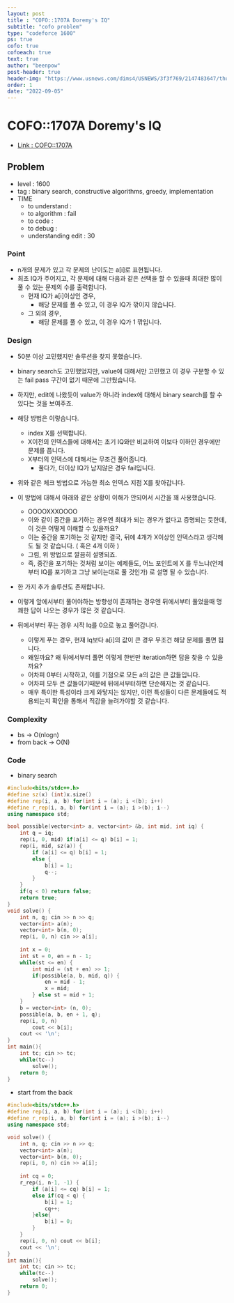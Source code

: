 ```yaml
---
layout: post
title : "COFO::1707A Doremy's IQ"
subtitle: "cofo problem"
type: "codeforce 1600"
ps: true
cofo: true
cofoeach: true
text: true
author: "beenpow"
post-header: true
header-img: "https://www.usnews.com/dims4/USNEWS/3f3f769/2147483647/thumbnail/970x647/quality/85/?url=http%3A%2F%2Fmedia.beam.usnews.com%2F9e%2Fcc%2Fd8f6f49e4753ac9c174491a7150f%2Fgettyimages-1319571139.jpg"
order: 1
date: "2022-09-05"
---
```

# COFO::1707A Doremy's IQ
- [Link : COFO::1707A](https://codeforces.com/problemset/problem/1707/A)


## Problem 

- level : 1600
- tag : binary search, constructive algorithms, greedy, implementation
- TIME
  - to understand    : 
  - to algorithm     : fail
  - to code          : 
  - to debug         : 
  - understanding edit : 30

### Point
- n개의 문제가 있고 각 문제의 난이도는 a[i]로 표현됩니다.
- 최초 IQ가 주어지고, 각 문제에 대해 다음과 같은 선택을 할 수 있을때 최대한 많이 풀 수 있는 문제의 수를 출력합니다.
  - 현재 IQ가 a[i]이상인 경우,
    - 해당 문제를 풀 수 있고, 이 경우 IQ가 깎이지 않습니다.
  - 그 외의 경우,
    - 해당 문제를 풀 수 있고, 이 경우 IQ가 1 깎입니다.

### Design
- 50분 이상 고민했지만 솔루션을 찾지 못했습니다.
- binary search도 고민했었지만, value에 대해서만 고민했고 이 경우 구분할 수 있는 fail pass 구간이 없기 때문에 그만뒀습니다.
- 하지만, edit에 나왔듯이 value가 아니라 index에 대해서 binary search를 할 수 있다는 것을 보여주죠.
- 해당 방법은 이렇습니다.
  - index X를 선택합니다.
  - X이전의 인덱스들에 대해서는 초기 IQ와만 비교하여 이보다 이하인 경우에만 문제를 풉니다.
  - X부터의 인덱스에 대해서는 무조건 풀어줍니다.
    - 풀다가, 더이상 IQ가 남지않은 경우 fail입니다.
- 위와 같은 체크 방법으로 가능한 최소 인덱스 지점 X를 찾아갑니다.
- 이 방법에 대해서 아래와 같은 상황이 이해가 안되어서 시간을 꽤 사용했습니다.
  - OOOOXXXOOOO
  - 이와 같이 중간을 포기하는 경우엔 최대가 되는 경우가 없다고 증명되는 듯한데, 이 것은 어떻게 이해할 수 있을까요?
  - 이는 중간을 포기하는 것 같지만 결국, 뒤에 4개가 X이상인 인덱스라고 생각해도 될 것 같습니다. ( 혹은 4개 이하 )
  - 그럼, 위 방법으로 깔끔히 설명되죠.
  - 즉, 중간을 포기하는 것처럼 보이는 예제들도, 어느 포인트에 X 를 두느냐(언제부터 IQ를 포기하고 그냥 보이는대로 풀 것인가) 로 설명 될 수 있습니다.

- 한 가지 추가 솔루션도 존재합니다.
- 이렇게 앞에서부터 풀어야하는 방향성이 존재하는 경우엔 뒤에서부터 풀었을때 명쾌한 답이 나오는 경우가 많은 것 같습니다.
- 뒤에서부터 푸는 경우 시작 Iq를 0으로 놓고 풀어갑니다.
  - 이렇게 푸는 경우, 현재 Iq보다 a[i]의 값이 큰 경우 무조건 해당 문제를 풀면 됩니다.
  - 왜일까요? 왜 뒤에서부터 풀면 이렇게 한번만 iteration하면 답을 찾을 수 있을까요?
  - 어차피 0부터 시작하고, 이를 기점으로 모든 a의 값은 큰 값들입니다.
  - 어차피 모두 큰 값들이기때문에 뒤에서부터하면 단순해지는 것 같습니다.
  - 매우 특이한 특성이라 크게 와닿지는 않지만, 이런 특성들이 다른 문제들에도 적용되는지 확인을 통해서 직감을 늘려가야할 것 같습니다.


### Complexity
- bs -> O(nlogn)
- from back -> O(N)

### Code

- binary search

```cpp
#include<bits/stdc++.h>
#define sz(x) (int)x.size()
#define rep(i, a, b) for(int i = (a); i <(b); i++)
#define r_rep(i, a, b) for(int i = (a); i >(b); i--)
using namespace std;

bool possible(vector<int> a, vector<int> &b, int mid, int iq) {
    int q = iq;
    rep(i, 0, mid) if(a[i] <= q) b[i] = 1;
    rep(i, mid, sz(a)) {
        if (a[i] <= q) b[i] = 1;
        else {
            b[i] = 1;
            q--;
        }
    }
    if(q < 0) return false;
    return true;
}
void solve() {
    int n, q; cin >> n >> q;
    vector<int> a(n);
    vector<int> b(n, 0);
    rep(i, 0, n) cin >> a[i];
    
    int x = 0;
    int st = 0, en = n - 1;
    while(st <= en) {
        int mid = (st + en) >> 1;
        if(possible(a, b, mid, q)) {
            en = mid - 1;
            x = mid;
        } else st = mid + 1;
    }
    b = vector<int> (n, 0);
    possible(a, b, en + 1, q);
    rep(i, 0, n)
        cout << b[i];
    cout << '\n';
}
int main(){
    int tc; cin >> tc;
    while(tc--)
        solve();
    return 0;
}
```

- start from the back

```cpp
#include<bits/stdc++.h>
#define rep(i, a, b) for(int i = (a); i <(b); i++)
#define r_rep(i, a, b) for(int i = (a); i >(b); i--)
using namespace std;

void solve() {
    int n, q; cin >> n >> q;
    vector<int> a(n);
    vector<int> b(n, 0);
    rep(i, 0, n) cin >> a[i];
    
    int cq = 0;
    r_rep(i, n-1, -1) {
        if (a[i] <= cq) b[i] = 1;
        else if(cq < q) {
            b[i] = 1;
            cq++;
        }else{
            b[i] = 0;
        }
    }
    rep(i, 0, n) cout << b[i];
    cout << '\n';
}
int main(){
    int tc; cin >> tc;
    while(tc--)
        solve();
    return 0;
}
```
